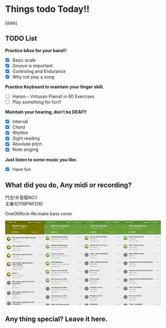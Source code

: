 # Things todo Today!!
[date]

## TODO List
__Practice bAss for your band!!__
- [x] Basic scale
- [x] Groove is important
- [x] Controling and Endurance
- [x] Why not play a song  

__Practice Keyboard to maintain your finger skill.__
- [ ] Hanon - Virtuoso Pianist in 60 Exercises
- [ ] Play something for fun!!  

__Maintain your hearing, don't be DEAF!!__
- [x] Interval
- [x] Chord
- [x] Rhythm
- [x] Sight reading
- [x] Absolute pitch
- [x] Note singing  

__Just listen to some music you like.__
- [x] Have fun  

## What did you do, Any midi or recording?
鬥志!半音階NO.1  
主樂句70BPM(126)  
  
OneOkRock-Re:make bass cover  

![001](../images/Apr6.2020/001.png)  
  

## Any thing special? Leave it here.
